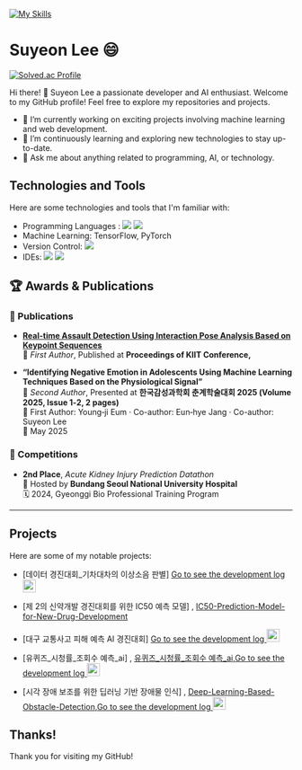 

<!--
**LEESUSUSUSU/LEESUSUSUSU** is a ✨ _special_ ✨ repository because its `README.md` (this file) appears on your GitHub profile.

Here are some ideas to get you started:


- 🔭 I’m currently working on ...
- 🌱 I’m currently learning ...
- 👯 I’m looking to collaborate on ...
- 🤔 I’m looking for help with ...
- 💬 Ask me about ...
- 📫 How to reach me: ...
- 😄 Pronouns: ...
- ⚡ Fun fact: ...
-->






<!--<p align="left">
<img height="150em" src="https://github-readme-stats.vercel.app/api?username=SuYeun&theme=flag-india&show_icons=true&include_all_commits=true&bg_color=30,e96443,904e95&title_color=fff&text_color=fff">
<img height="150em" src="https://github-readme-stats.vercel.app/api/top-langs?username=SuYeun&theme=flag-india&show_icons=true&include_all_commits=true&bg_color=30,e96443,904e95&title_color=fff&text_color=fff">

</p>-->

[![My Skills](https://skillicons.dev/icons?i=java,spring,python,tensorflow,mysql,git,&theme=light)](https://skillicons.dev)


# Suyeon Lee 😄

[![Solved.ac Profile](http://mazassumnida.wtf/api/v2/generate_badge?boj=pio023)](https://solved.ac/pio023/)


Hi there! 👋 Suyeon Lee a passionate developer and AI enthusiast. Welcome to my GitHub profile! Feel free to explore my repositories and projects.

- 🔭 I’m currently working on exciting projects involving machine learning and web development.
- 🌱 I’m continuously learning and exploring new technologies to stay up-to-date.
- 💬 Ask me about anything related to programming, AI, or technology.

## Technologies and Tools

Here are some technologies and tools that I'm familiar with:

- Programming Languages :  <img src="https://img.shields.io/badge/Python-3776AB?style=flat-square&logo=Python&logoColor=white"/> <img src="https://img.shields.io/badge/java-007396?style=flat-square&logo=java&logoColor=white"/>
- Machine Learning:  TensorFlow, PyTorch
- Version Control:  <img src="https://img.shields.io/badge/Git-F05032?style=flat-square&logo=git&logoColor=white"/>
- IDEs:  <img src="https://img.shields.io/badge/Visual Studio Code-007ACC?style=flat-square&logo=Visual Studio Code&logoColor=white"/> <img src="https://img.shields.io/badge/Google Colab-F9AB00?style=flat-square&logo=Google Colab&logoColor=white"/>



## 🏆 Awards & Publications


### 📄 Publications
- **[Real-time Assault Detection Using Interaction Pose Analysis Based on Keypoint Sequences](https://scholar.google.com/citations?view_op=view_citation&hl=ko&user=H8EgeigAAAAJ&citation_for_view=H8EgeigAAAAJ:u5HHmVD_uO8C)**  
  📝 *First Author*, Published at **Proceedings of KIIT Conference,**  
  

- **“Identifying Negative Emotion in Adolescents Using Machine Learning Techniques Based on the Physiological Signal”**  
  📝 *Second Author*, Presented at **한국감성과학회 춘계학술대회 2025 (Volume 2025, Issue 1‑2, 2 pages)**  
  👤 First Author: Young‑ji Eum · Co-author: Eun‑hye Jang · Co-author: Suyeon Lee  
  📅 May 2025


### 🥈 Competitions
- **2nd Place**, *Acute Kidney Injury Prediction Datathon*  
  🏥 Hosted by **Bundang Seoul National University Hospital**  
  🗓️ 2024, Gyeonggi Bio Professional Training Program  

---







## Projects

Here are some of my notable projects:



- [데이터 경진대회_기차대차의 이상소음 판별] <a href="https://suyeun.notion.site/AI-DATA-AI-fft-cnn-8b939e6cbd9f4e4390a5c6f8b3c48c24?pvs=4">Go to see the development log  <img width="23" src="https://upload.wikimedia.org/wikipedia/commons/e/e9/Notion-logo.svg"> </a>

- [제 2의 신약개발 경진대회를 위한 IC50 예측 모델] , [IC50-Prediction-Model-for-New-Drug-Development](https://github.com/LEESUSUSUSU/IC50-Prediction-Model-for-New-Drug-Development) 



- [대구 교통사고 피해 예측 AI 경진대회] <a href="https://www.notion.so/suyeun/83900228acec4c9ab1dd5f438bd22421?v=f47f21ede5694d9b96dd154fb6b66cd6&p=320c7cdfe7e24e08bb26b7e203b28bd7&pm=c">Go to see the development log  <img width="23" src="https://upload.wikimedia.org/wikipedia/commons/e/e9/Notion-logo.svg"> </a>


- [유퀴즈_시청률_조회수 예측_ai] , [유퀴즈_시청률_조회수 예측_ai](https://github.com/LEESUSUSUSU/youquiz),<a href="https://suyeun.notion.site/_-d76a587c4b9c4ab3b9f8102d189d8df5?pvs=4">Go to see the development log  <img width="23" src="https://upload.wikimedia.org/wikipedia/commons/e/e9/Notion-logo.svg"> </a>

- [시각 장애 보조를 위한 딥러닝 기반 장애물 인식] , [Deep-Learning-Based-Obstacle-Detection](https://github.com/LEESUSUSUSU/Deep-Learning-Based-Obstacle-Detection),<a href="https://canary-podium-567.notion.site/865ed22ff1a74839825809415f97a3ca?pvs=4">Go to see the development log  <img width="23" src="https://upload.wikimedia.org/wikipedia/commons/e/e9/Notion-logo.svg"> </a>







## Thanks!

Thank you for visiting my GitHub!



